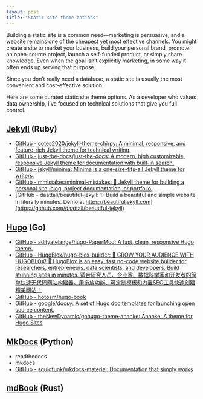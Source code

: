 ```yaml
---
layout: post
title: "Static site theme options"
---
```


Building a static site is a common need—marketing is persuasive, and a website remains one of the cheapest yet most effective channels. You might create a site to market your business, build your personal brand, promote an open-source project, launch a self-funded product, or simply share knowledge. Even when the goal isn’t explicitly marketing, in some way it often ends up serving that purpose.

Since you don’t really need a database, a static site is usually the most convenient and cost-effective solution.

Here are some curated static site theme options. As a developer who values data ownership, I’ve focused on technical solutions that give you full control.


## [**Jekyll**](https://jekyllrb.com/) **(Ruby)**

- [GitHub - cotes2020/jekyll-theme-chirpy: A minimal, responsive, and feature-rich Jekyll theme for technical writing.](https://github.com/cotes2020/jekyll-theme-chirpy)
- [GitHub - just-the-docs/just-the-docs: A modern, high customizable, responsive Jekyll theme for documentation with built-in search.](https://github.com/just-the-docs/just-the-docs)
- [GitHub - jekyll/minima: Minima is a one-size-fits-all Jekyll theme for writers.](https://github.com/jekyll/minima)
- [GitHub - mmistakes/minimal-mistakes: :triangular_ruler: Jekyll theme for building a personal site, blog, project documentation, or portfolio.](https://github.com/mmistakes/minimal-mistakes)
- [GitHub - daattali/beautiful-jekyll: ✨ Build a beautiful and simple website in literally minutes. Demo at https://beautifuljekyll.com](https://github.com/daattali/beautiful-jekyll)


## [**Hugo**](https://gohugo.io/) **(Go)**

- [GitHub - adityatelange/hugo-PaperMod: A fast, clean, responsive Hugo theme.](https://github.com/adityatelange/hugo-PaperMod)
- [GitHub - HugoBlox/hugo-blox-builder: 🚨 GROW YOUR AUDIENCE WITH HUGOBLOX! 🚀 HugoBlox is an easy, fast no-code website builder for researchers, entrepreneurs, data scientists, and developers. Build stunning sites in minutes. 适合研究人员、企业家、数据科学家和开发者的简单快速无代码网站构建器。用拖放功能、可定制模板和内置SEO工具快速创建精美网站！](https://github.com/HugoBlox/hugo-blox-builder)
- [GitHub - hotosm/hugo-book](https://github.com/hotosm/hugo-book)
- [GitHub - google/docsy: A set of Hugo doc templates for launching open source content.](https://github.com/google/docsy)
- [GitHub - theNewDynamic/gohugo-theme-ananke: Ananke: A theme for Hugo Sites](https://github.com/theNewDynamic/gohugo-theme-ananke)


## [**MkDocs**](https://www.mkdocs.org/) **(Python)**

- readthedocs
- mkdocs
- [GitHub - squidfunk/mkdocs-material: Documentation that simply works](https://github.com/squidfunk/mkdocs-material)


## [**mdBook**](https://rust-lang.github.io/mdBook/) **(Rust)**